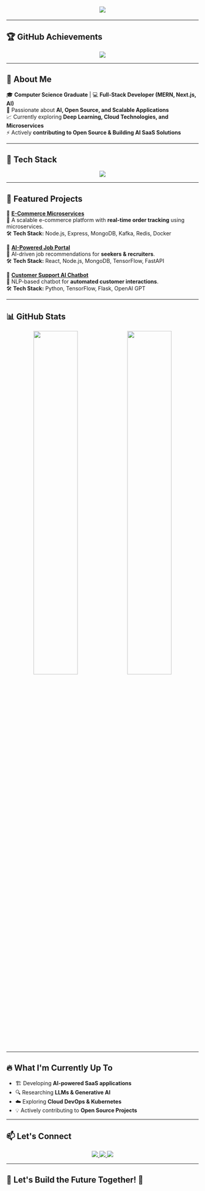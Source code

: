 

<h1 align="center">
  <img src="https://readme-typing-svg.herokuapp.com?font=Poppins&duration=3000&pause=1000&color=1E90FF&center=true&vCenter=true&width=550&lines=Hey%2C+I'm+Amaeda+Qureshi!;Full-Stack+Developer+%7C+AI+%26+ML+Enthusiast;Building+Scalable+Web+%26+AI+Solutions;Passionate+About+Tech+%7C+Open+Source+%7C+Cloud" />
</h1>

---

## 🏆 **GitHub Achievements**
<p align="center">
  <img src="https://github-profile-trophy.vercel.app/?username=AmaedaQ&theme=algolia&no-frame=true&margin-w=10&row=1&column=6" />
</p>

---

## 🌟 **About Me**
🎓 **Computer Science Graduate** | 💻 **Full-Stack Developer (MERN, Next.js, AI)**  
🚀 Passionate about **AI, Open Source, and Scalable Applications**  
📈 Currently exploring **Deep Learning, Cloud Technologies, and Microservices**  
⚡ Actively **contributing to Open Source & Building AI SaaS Solutions**  

---

## 🚀 **Tech Stack**
<p align="center">
  <img src="https://skillicons.dev/icons?i=js,ts,react,nextjs,nodejs,express,mongodb,python,tensorflow,docker,kubernetes,aws,vercel,git,github,linux" />
</p>

---

## 📌 **Featured Projects**
🔹 **[E-Commerce Microservices](https://github.com/AmaedaQ/ecommerce-microservices)**  
📌 A scalable e-commerce platform with **real-time order tracking** using microservices.  
🛠 **Tech Stack:** Node.js, Express, MongoDB, Kafka, Redis, Docker  

🔹 **[AI-Powered Job Portal](https://github.com/AmaedaQ/job-portal)**  
📌 AI-driven job recommendations for **seekers & recruiters**.  
🛠 **Tech Stack:** React, Node.js, MongoDB, TensorFlow, FastAPI  

🔹 **[Customer Support AI Chatbot](https://github.com/AmaedaQ/customer-support-chatbot)**  
📌 NLP-based chatbot for **automated customer interactions**.  
🛠 **Tech Stack:** Python, TensorFlow, Flask, OpenAI GPT  

---

## 📊 **GitHub Stats**
<p align="center">
  <img src="https://github-readme-stats.vercel.app/api?username=AmaedaQ&show_icons=true&theme=tokyonight&count_private=true" width="48%" />
  <img src="https://github-readme-streak-stats.herokuapp.com/?user=AmaedaQ&theme=tokyonight" width="48%" />
</p>  

---

## 🔥 **What I'm Currently Up To**
- 🏗️ Developing **AI-powered SaaS applications**
- 🔍 Researching **LLMs & Generative AI**
- ☁️ Exploring **Cloud DevOps & Kubernetes**
- 💡 Actively contributing to **Open Source Projects**

---

## 📫 **Let's Connect**
<p align="center">
  <a href="https://www.linkedin.com/in/amaeda-qureshi-305bb928a">
    <img src="https://img.shields.io/badge/LinkedIn-%230077B5.svg?style=for-the-badge&logo=linkedin&logoColor=white" />
  </a>
  <a href="https://github.com/AmaedaQ">
    <img src="https://img.shields.io/badge/GitHub-%23181717.svg?style=for-the-badge&logo=github&logoColor=white" />
  </a>
  <a href="mailto:amaedaqureshi@gmail.com">
    <img src="https://img.shields.io/badge/Email-%23D14836.svg?style=for-the-badge&logo=gmail&logoColor=white" />
  </a>
</p>


---

## 🎯 **Let's Build the Future Together! 🚀**  
